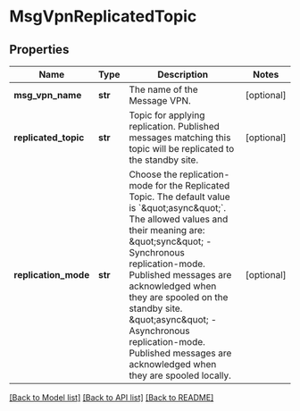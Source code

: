 # MsgVpnReplicatedTopic

## Properties
Name | Type | Description | Notes
------------ | ------------- | ------------- | -------------
**msg_vpn_name** | **str** | The name of the Message VPN. | [optional] 
**replicated_topic** | **str** | Topic for applying replication. Published messages matching this topic will be replicated to the standby site. | [optional] 
**replication_mode** | **str** | Choose the replication-mode for the Replicated Topic. The default value is &#x60;\&quot;async\&quot;&#x60;. The allowed values and their meaning are:      \&quot;sync\&quot; - Synchronous replication-mode. Published messages are acknowledged when they are spooled on the standby site.     \&quot;async\&quot; - Asynchronous replication-mode. Published messages are acknowledged when they are spooled locally.  | [optional] 

[[Back to Model list]](../README.md#documentation-for-models) [[Back to API list]](../README.md#documentation-for-api-endpoints) [[Back to README]](../README.md)


